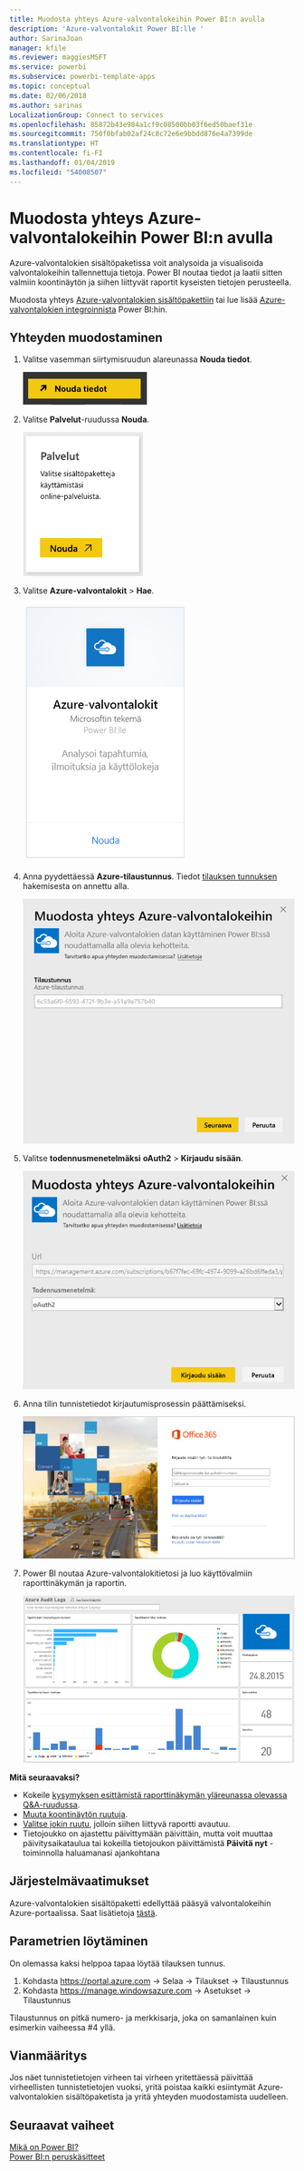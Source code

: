 ```yaml
---
title: Muodosta yhteys Azure-valvontalokeihin Power BI:n avulla
description: 'Azure-valvontalokit Power BI:lle '
author: SarinaJoan
manager: kfile
ms.reviewer: maggiesMSFT
ms.service: powerbi
ms.subservice: powerbi-template-apps
ms.topic: conceptual
ms.date: 02/06/2018
ms.author: sarinas
LocalizationGroup: Connect to services
ms.openlocfilehash: 85872b43e984a1cf9c08500bb03f6ed50baef31e
ms.sourcegitcommit: 750f0bfab02af24c8c72e6e9bbdd876e4a7399de
ms.translationtype: HT
ms.contentlocale: fi-FI
ms.lasthandoff: 01/04/2019
ms.locfileid: "54008507"
---
```

# <a name="connect-to-azure-audit-logs-with-power-bi"></a>Muodosta yhteys Azure-valvontalokeihin Power BI:n avulla
Azure-valvontalokien sisältöpaketissa voit analysoida ja visualisoida valvontalokeihin tallennettuja tietoja. Power BI noutaa tiedot ja laatii sitten valmiin koontinäytön ja siihen liittyvät raportit kyseisten tietojen perusteella.

Muodosta yhteys [Azure-valvontalokien sisältöpakettiin](https://app.powerbi.com/getdata/services/azure-audit-logs) tai lue lisää [Azure-valvontalokien integroinnista](https://powerbi.microsoft.com/integrations/azure-audit-logs) Power BI:hin.

## <a name="how-to-connect"></a>Yhteyden muodostaminen
1. Valitse vasemman siirtymisruudun alareunassa **Nouda tiedot**.  
   
    ![](media/service-connect-to-azure-audit-logs/getdata.png)
2. Valitse **Palvelut**-ruudussa **Nouda**.  
   
    ![](media/service-connect-to-azure-audit-logs/services.png) 
3. Valitse **Azure-valvontalokit** > **Hae**.  
   
   ![](media/service-connect-to-azure-audit-logs/azureauditlogs.png)
4. Anna pyydettäessä **Azure-tilaustunnus**. Tiedot [tilauksen tunnuksen](#FindingParams) hakemisesta on annettu alla.   
   
    ![](media/service-connect-to-azure-audit-logs/parameters.png)
5. Valitse **todennusmenetelmäksi** **oAuth2** \> **Kirjaudu sisään**.
   
    ![](media/service-connect-to-azure-audit-logs/creds.png)
6. Anna tilin tunnistetiedot kirjautumisprosessin päättämiseksi.
   
    ![](media/service-connect-to-azure-audit-logs/login.png)
7. Power BI noutaa Azure-valvontalokitietosi ja luo käyttövalmiin raporttinäkymän ja raportin. 
   
    ![](media/service-connect-to-azure-audit-logs/dashboard.png)

**Mitä seuraavaksi?**

* Kokeile [kysymyksen esittämistä raporttinäkymän yläreunassa olevassa Q&A-ruudussa](consumer/end-user-q-and-a.md).
* [Muuta koontinäytön ruutuja](service-dashboard-edit-tile.md).
* [Valitse jokin ruutu](consumer/end-user-tiles.md), jolloin siihen liittyvä raportti avautuu.
* Tietojoukko on ajastettu päivittymään päivittäin, mutta voit muuttaa päivitysaikataulua tai kokeilla tietojoukon päivittämistä **Päivitä nyt** -toiminnolla haluamanasi ajankohtana

## <a name="system-requirements"></a>Järjestelmävaatimukset
Azure-valvontalokien sisältöpaketti edellyttää pääsyä valvontalokeihin Azure-portaalissa. Saat lisätietoja [tästä](/azure/azure-resource-manager/resource-group-audit/).

<a name="FindingParams"></a>

## <a name="finding-parameters"></a>Parametrien löytäminen
On olemassa kaksi helppoa tapaa löytää tilauksen tunnus.

1. Kohdasta https://portal.azure.com -&gt; Selaa -&gt; Tilaukset -&gt; Tilaustunnus
2. Kohdasta https://manage.windowsazure.com -&gt; Asetukset  -&gt; Tilaustunnus

Tilaustunnus on pitkä numero- ja merkkisarja, joka on samanlainen kuin esimerkin vaiheessa \#4 yllä. 

## <a name="troubleshooting"></a>Vianmääritys
Jos näet tunnistetietojen virheen tai virheen yritettäessä päivittää virheellisten tunnistetietojen vuoksi, yritä poistaa kaikki esiintymät Azure-valvontalokien sisältöpaketista ja yritä yhteyden muodostamista uudelleen.

## <a name="next-steps"></a>Seuraavat vaiheet
[Mikä on Power BI?](power-bi-overview.md)  
[Power BI:n peruskäsitteet](consumer/end-user-basic-concepts.md)  

